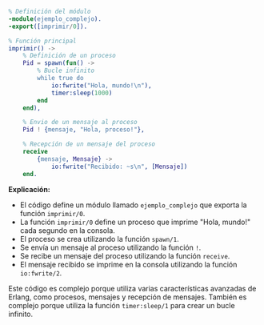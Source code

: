 ```erlang
% Definición del módulo
-module(ejemplo_complejo).
-export([imprimir/0]).

% Función principal
imprimir() ->
    % Definición de un proceso
    Pid = spawn(fun() ->
        % Bucle infinito
        while true do
            io:fwrite("Hola, mundo!\n"),
            timer:sleep(1000)
        end
    end),

    % Envio de un mensaje al proceso
    Pid ! {mensaje, "Hola, proceso!"},

    % Recepción de un mensaje del proceso
    receive
        {mensaje, Mensaje} ->
            io:fwrite("Recibido: ~s\n", [Mensaje])
    end.
```

**Explicación:**

* El código define un módulo llamado `ejemplo_complejo` que exporta la función `imprimir/0`.
* La función `imprimir/0` define un proceso que imprime "Hola, mundo!" cada segundo en la consola.
* El proceso se crea utilizando la función `spawn/1`.
* Se envía un mensaje al proceso utilizando la función `!`.
* Se recibe un mensaje del proceso utilizando la función `receive`.
* El mensaje recibido se imprime en la consola utilizando la función `io:fwrite/2`.

Este código es complejo porque utiliza varias características avanzadas de Erlang, como procesos, mensajes y recepción de mensajes. También es complejo porque utiliza la función `timer:sleep/1` para crear un bucle infinito.